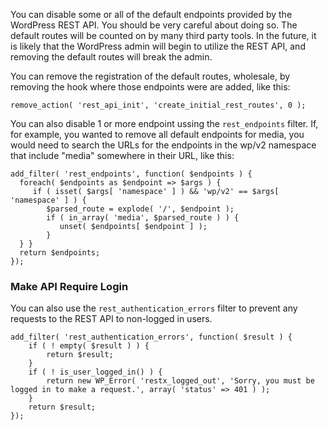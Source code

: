 You can disable some or all of the default endpoints provided by the WordPress REST API. You should be very careful about doing so.  The default routes will be counted on by many third party tools. In the future, it is likely that the WordPress admin will begin to utilize the REST API, and removing the default routes will break the admin.

You can remove the registration of the default routes, wholesale, by removing the hook where those endpoints were are added, like this:

`remove_action( 'rest_api_init', 'create_initial_rest_routes', 0 );`

You can also disable 1 or more endpoint ussing the `rest_endpoints` filter. If, for example, you wanted to remove all default endpoints for media, you would need to search the URLs for the endpoints in the wp/v2 namespace that include "media" somewhere in their URL, like this:

```
add_filter( 'rest_endpoints', function( $endpoints ) {
  foreach( $endpoints as $endpoint => $args ) {
     if ( isset( $args[ 'namespace' ] ) && 'wp/v2' == $args[ 'namespace' ] ) {
        $parsed_route = explode( '/', $endpoint );
        if ( in_array( 'media', $parsed_route ) ) {
           unset( $endpoints[ $endpoint ] );
        }
  } }
  return $endpoints;
});
```

### Make API Require Login
You can also use the `rest_authentication_errors` filter to prevent any requests to the REST API to non-logged in users.

```
add_filter( 'rest_authentication_errors', function( $result ) {
	if ( ! empty( $result ) ) {
		return $result;
	}
	if ( ! is_user_logged_in() ) {
		return new WP_Error( 'restx_logged_out', 'Sorry, you must be logged in to make a request.', array( 'status' => 401 ) );
	}
	return $result;
});

```
